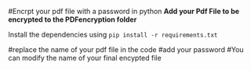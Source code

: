 #Encrpt your pdf file with a password in python
**Add your Pdf File to be encrypted to the PDFencryption folder**

Install the dependencies using `pip install -r requirements.txt`

#replace the name of your pdf file in the code
#add your password
#You can modify the name of your final encypted file